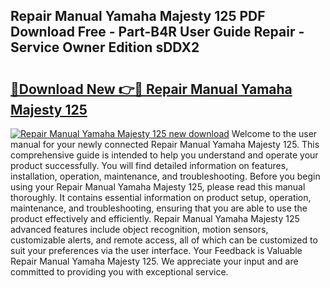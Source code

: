 ## Repair Manual Yamaha Majesty 125 PDF Download Free - Part-B4R User Guide Repair - Service Owner Edition sDDX2

# <h2><a href="http://bc74014.oget.top/?id=Repair+Manual+Yamaha+Majesty+125">🔗Download New 👉🔴 Repair Manual Yamaha Majesty 125</a></h2>

[![Repair Manual Yamaha Majesty 125 new download](https://i.imgur.com/5g1atiW.png)](http://bc74014.oget.top/?id=Repair+Manual+Yamaha+Majesty+125)
Welcome to the user manual for your newly connected Repair Manual Yamaha Majesty 125. This comprehensive guide is intended to help you understand and operate your product successfully. You will find detailed information on features, installation, operation, maintenance, and troubleshooting. Before you begin using your Repair Manual Yamaha Majesty 125, please read this manual thoroughly. It contains essential information on product setup, operation, maintenance, and troubleshooting, ensuring that you are able to use the product effectively and efficiently. Repair Manual Yamaha Majesty 125 advanced features include object recognition, motion sensors, customizable alerts, and remote access, all of which can be customized to suit your preferences via the user interface. Your Feedback is Valuable Repair Manual Yamaha Majesty 125. We appreciate your input and are committed to providing you with exceptional service.
